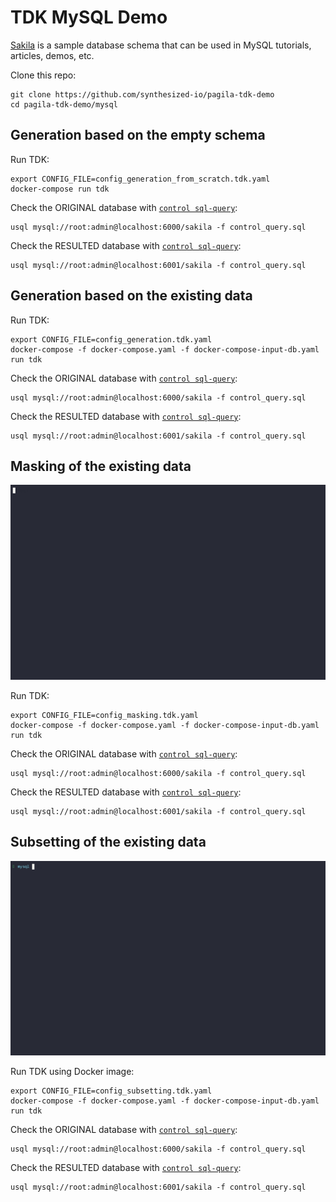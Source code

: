 # TDK MySQL Demo

[Sakila](https://dev.mysql.com/doc/sakila/en) is a sample database schema that can be used in MySQL tutorials, articles, demos, etc.

Clone this repo:
```shell
git clone https://github.com/synthesized-io/pagila-tdk-demo
cd pagila-tdk-demo/mysql
```


## Generation based on the empty schema

Run TDK:
```shell
export CONFIG_FILE=config_generation_from_scratch.tdk.yaml
docker-compose run tdk
```

Check the ORIGINAL database with [`control sql-query`](control_query.sql):
```shell
usql mysql://root:admin@localhost:6000/sakila -f control_query.sql
```

Check the RESULTED database with [`control sql-query`](control_query.sql):
```shell
usql mysql://root:admin@localhost:6001/sakila -f control_query.sql
```


## Generation based on the existing data

Run TDK:
```shell
export CONFIG_FILE=config_generation.tdk.yaml
docker-compose -f docker-compose.yaml -f docker-compose-input-db.yaml run tdk
```

Check the ORIGINAL database with [`control sql-query`](control_query.sql):
```shell
usql mysql://root:admin@localhost:6000/sakila -f control_query.sql
```

Check the RESULTED database with [`control sql-query`](control_query.sql):
```shell
usql mysql://root:admin@localhost:6001/sakila -f control_query.sql
```


## Masking of the existing data

![masking demo](masking.gif)

Run TDK:
```shell
export CONFIG_FILE=config_masking.tdk.yaml
docker-compose -f docker-compose.yaml -f docker-compose-input-db.yaml run tdk
```

Check the ORIGINAL database with [`control sql-query`](control_query.sql):
```shell
usql mysql://root:admin@localhost:6000/sakila -f control_query.sql
```

Check the RESULTED database with [`control sql-query`](control_query.sql):
```shell
usql mysql://root:admin@localhost:6001/sakila -f control_query.sql
```


## Subsetting of the existing data

![subsetting demo](subsetting.gif)

Run TDK using Docker image:
```shell
export CONFIG_FILE=config_subsetting.tdk.yaml
docker-compose -f docker-compose.yaml -f docker-compose-input-db.yaml run tdk
```

Check the ORIGINAL database with [`control sql-query`](control_query.sql):
```shell
usql mysql://root:admin@localhost:6000/sakila -f control_query.sql
```

Check the RESULTED database with [`control sql-query`](control_query.sql):
```shell
usql mysql://root:admin@localhost:6001/sakila -f control_query.sql
```
